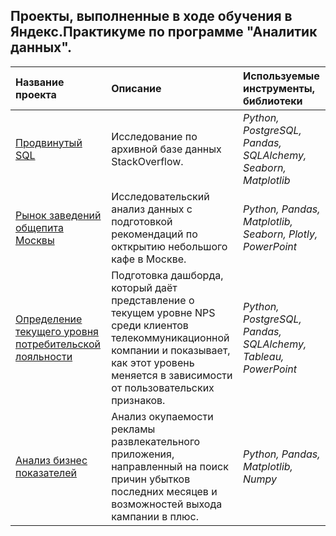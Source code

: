 ## Проекты, выполненные в ходе обучения в Яндекс.Практикуме по программе "Аналитик данных".

| Название проекта | Описание | Используемые инструменты, библиотеки | 
| :---------------------- | :---------------------- | :---------------------- |
| [Продвинутый SQL](https://github.com/Kedrynez/Yandex_Practicum/tree/main/SQL) | Исследование по архивной базе данных StackOverflow.  | *Python, PostgreSQL, Pandas, SQLAlchemy, Seaborn, Matplotlib* |
|[Рынок заведений общепита Москвы](https://github.com/Kedrynez/Yandex_Practicum/tree/main/public_catering) | Исследовательский анализ данных с подготовкой рекомендаций по окткрытию небольшого кафе в Москве. | *Python, Pandas, Matplotlib, Seaborn, Plotly, PowerPoint* |
| [Определение текущего уровня потребительской лояльности](https://github.com/Kedrynez/Yandex_Practicum/tree/main/composite_project) | Подготовка дашборда, который даёт представление  о текущем уровне NPS среди клиентов телекоммуникационной компании и показывает, как этот уровень меняется в зависимости от пользовательских признаков. | *Python, PostgreSQL, Pandas, SQLAlchemy, Tableau, PowerPoint*|
| [Анализ бизнес показателей](https://github.com/Kedrynez/Yandex_Practicum/tree/main/business%20performance) | Анализ окупаемости рекламы развлекательного приложения, направленный на поиск причин убытков последних месяцев и возможностей выхода кампании в плюс. | *Python, Pandas, Matplotlib, Numpy*